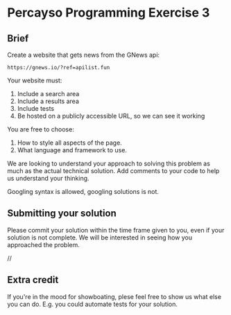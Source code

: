 # Percayso Programming Exercise 3

## Brief

Create a website that gets news from the GNews api:

    https://gnews.io/?ref=apilist.fun
    
Your website must:    
      
  1) Include a search area
  2) Include a results area
  3) Include tests
  4) Be hosted on a publicly accessible URL, so we can see it working

You are free to choose:

  1) How to style all aspects of the page.
  2) What language and framework to use.

We are looking to understand your approach to solving this problem as much as the actual technical solution. Add comments to your code to help us understand your thinking. 

Googling syntax is allowed, googling solutions is not.

## Submitting your solution

Please commit your solution within the time frame given to you, even if your solution is not complete. We will be interested in seeing how you approached the problem.

//

## Extra credit

If you're in the mood for showboating, plese feel free to show us what else you can do. E.g. you could automate tests for your solution.
